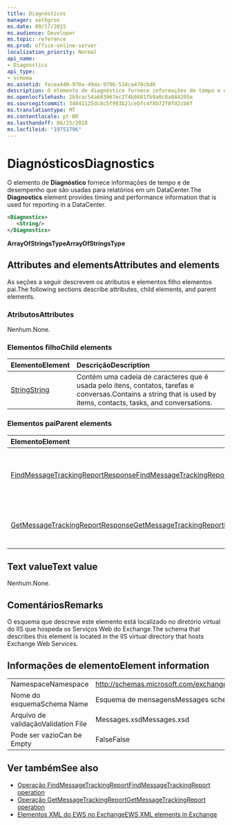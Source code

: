 ```yaml
---
title: Diagnósticos
manager: sethgros
ms.date: 09/17/2015
ms.audience: Developer
ms.topic: reference
ms.prod: office-online-server
localization_priority: Normal
api_name:
- Diagnostics
api_type:
- schema
ms.assetid: fecea440-970a-49da-9796-534ca470cbd6
description: O elemento de diagnóstico fornece informações de tempo e de desempenho que são usadas para relatórios em um DataCenter.
ms.openlocfilehash: 2b9cac54a683967ec274b8681fb9a0c8a844205e
ms.sourcegitcommit: 34041125dc8c5f993b21cebfc4f8b72f0fd2cb6f
ms.translationtype: MT
ms.contentlocale: pt-BR
ms.lasthandoff: 06/25/2018
ms.locfileid: "19751796"
---
```

# <a name="diagnostics"></a><span data-ttu-id="6b927-103">Diagnósticos</span><span class="sxs-lookup"><span data-stu-id="6b927-103">Diagnostics</span></span>

<span data-ttu-id="6b927-104">O elemento de **Diagnóstico** fornece informações de tempo e de desempenho que são usadas para relatórios em um DataCenter.</span><span class="sxs-lookup"><span data-stu-id="6b927-104">The **Diagnostics** element provides timing and performance information that is used for reporting in a DataCenter.</span></span> 
  
```XML
<Diagnostics>
   <String/>
</Diagnostics>

```

 <span data-ttu-id="6b927-105">**ArrayOfStringsType**</span><span class="sxs-lookup"><span data-stu-id="6b927-105">**ArrayOfStringsType**</span></span>
## <a name="attributes-and-elements"></a><span data-ttu-id="6b927-106">Attributes and elements</span><span class="sxs-lookup"><span data-stu-id="6b927-106">Attributes and elements</span></span>

<span data-ttu-id="6b927-107">As seções a seguir descrevem os atributos e elementos filho elementos pai.</span><span class="sxs-lookup"><span data-stu-id="6b927-107">The following sections describe attributes, child elements, and parent elements.</span></span>
  
### <a name="attributes"></a><span data-ttu-id="6b927-108">Atributos</span><span class="sxs-lookup"><span data-stu-id="6b927-108">Attributes</span></span>

<span data-ttu-id="6b927-109">Nenhum.</span><span class="sxs-lookup"><span data-stu-id="6b927-109">None.</span></span>
  
### <a name="child-elements"></a><span data-ttu-id="6b927-110">Elementos filho</span><span class="sxs-lookup"><span data-stu-id="6b927-110">Child elements</span></span>

|<span data-ttu-id="6b927-111">**Elemento**</span><span class="sxs-lookup"><span data-stu-id="6b927-111">**Element**</span></span>|<span data-ttu-id="6b927-112">**Descrição**</span><span class="sxs-lookup"><span data-stu-id="6b927-112">**Description**</span></span>|
|:-----|:-----|
|[<span data-ttu-id="6b927-113">String</span><span class="sxs-lookup"><span data-stu-id="6b927-113">String</span></span>](string.md) <br/> |<span data-ttu-id="6b927-114">Contém uma cadeia de caracteres que é usada pelo itens, contatos, tarefas e conversas.</span><span class="sxs-lookup"><span data-stu-id="6b927-114">Contains a string that is used by items, contacts, tasks, and conversations.</span></span>  <br/> |
   
### <a name="parent-elements"></a><span data-ttu-id="6b927-115">Elementos pai</span><span class="sxs-lookup"><span data-stu-id="6b927-115">Parent elements</span></span>

|<span data-ttu-id="6b927-116">**Elemento**</span><span class="sxs-lookup"><span data-stu-id="6b927-116">**Element**</span></span>|<span data-ttu-id="6b927-117">**Descrição**</span><span class="sxs-lookup"><span data-stu-id="6b927-117">**Description**</span></span>|
|:-----|:-----|
|[<span data-ttu-id="6b927-118">FindMessageTrackingReportResponse</span><span class="sxs-lookup"><span data-stu-id="6b927-118">FindMessageTrackingReportResponse</span></span>](findmessagetrackingreportresponse.md) <br/> |<span data-ttu-id="6b927-119">Contém o status e o resultado de uma única solicitação de [operação FindMessageTrackingReport](findmessagetrackingreport-operation.md) .</span><span class="sxs-lookup"><span data-stu-id="6b927-119">Contains the status and result of a single [FindMessageTrackingReport operation](findmessagetrackingreport-operation.md) request.</span></span>  <br/> |
|[<span data-ttu-id="6b927-120">GetMessageTrackingReportResponse</span><span class="sxs-lookup"><span data-stu-id="6b927-120">GetMessageTrackingReportResponse</span></span>](getmessagetrackingreportresponse.md) <br/> |<span data-ttu-id="6b927-121">Contém a resposta para a [operação GetMessageTrackingReport](getmessagetrackingreport-operation.md).</span><span class="sxs-lookup"><span data-stu-id="6b927-121">Contains the response for the [GetMessageTrackingReport operation](getmessagetrackingreport-operation.md).</span></span>  <br/> |
   
## <a name="text-value"></a><span data-ttu-id="6b927-122">Text value</span><span class="sxs-lookup"><span data-stu-id="6b927-122">Text value</span></span>

<span data-ttu-id="6b927-123">Nenhum.</span><span class="sxs-lookup"><span data-stu-id="6b927-123">None.</span></span>
  
## <a name="remarks"></a><span data-ttu-id="6b927-124">Comentários</span><span class="sxs-lookup"><span data-stu-id="6b927-124">Remarks</span></span>

<span data-ttu-id="6b927-125">O esquema que descreve este elemento está localizado no diretório virtual do IIS que hospeda os Serviços Web do Exchange.</span><span class="sxs-lookup"><span data-stu-id="6b927-125">The schema that describes this element is located in the IIS virtual directory that hosts Exchange Web Services.</span></span>
  
## <a name="element-information"></a><span data-ttu-id="6b927-126">Informações de elemento</span><span class="sxs-lookup"><span data-stu-id="6b927-126">Element information</span></span>

|||
|:-----|:-----|
|<span data-ttu-id="6b927-127">Namespace</span><span class="sxs-lookup"><span data-stu-id="6b927-127">Namespace</span></span>  <br/> |http://schemas.microsoft.com/exchange/services/2006/messages  <br/> |
|<span data-ttu-id="6b927-128">Nome do esquema</span><span class="sxs-lookup"><span data-stu-id="6b927-128">Schema Name</span></span>  <br/> |<span data-ttu-id="6b927-129">Esquema de mensagens</span><span class="sxs-lookup"><span data-stu-id="6b927-129">Messages schema</span></span>  <br/> |
|<span data-ttu-id="6b927-130">Arquivo de validação</span><span class="sxs-lookup"><span data-stu-id="6b927-130">Validation File</span></span>  <br/> |<span data-ttu-id="6b927-131">Messages.xsd</span><span class="sxs-lookup"><span data-stu-id="6b927-131">Messages.xsd</span></span>  <br/> |
|<span data-ttu-id="6b927-132">Pode ser vazio</span><span class="sxs-lookup"><span data-stu-id="6b927-132">Can be Empty</span></span>  <br/> |<span data-ttu-id="6b927-133">False</span><span class="sxs-lookup"><span data-stu-id="6b927-133">False</span></span>  <br/> |
   
## <a name="see-also"></a><span data-ttu-id="6b927-134">Ver também</span><span class="sxs-lookup"><span data-stu-id="6b927-134">See also</span></span>

- [<span data-ttu-id="6b927-135">Operação FindMessageTrackingReport</span><span class="sxs-lookup"><span data-stu-id="6b927-135">FindMessageTrackingReport operation</span></span>](findmessagetrackingreport-operation.md)
- [<span data-ttu-id="6b927-136">Operação GetMessageTrackingReport</span><span class="sxs-lookup"><span data-stu-id="6b927-136">GetMessageTrackingReport operation</span></span>](getmessagetrackingreport-operation.md)
- [<span data-ttu-id="6b927-137">Elementos XML do EWS no Exchange</span><span class="sxs-lookup"><span data-stu-id="6b927-137">EWS XML elements in Exchange</span></span>](ews-xml-elements-in-exchange.md)

